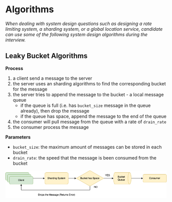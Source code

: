 # Algorithms

*When dealing with system design questions such as designing a rate limiting system, a sharding system, or a global location service, candidate can use some of the following system design algorithms during the interview.*

## Leaky Bucket Algorithms

**Process**
1. a client send a message to the server
2. the server uses an sharding algorithms to find the corresponding bucket for the message
3. the server tries to append the message to the bucket - a local message queue
   - if the queue is full (i.e. has `bucket_size` message in the queue already), then drop the message
   - if the queue has space, append the message to the end of the queue
4. the consumer will pull message from the queue with a rate of `drain_rate`
5. the consumer process the message

**Parameters**
- `bucket_size`: the maximum amount of messages can be stored in each bucket
- `drain_rate`: the speed that the message is been consumed from the bucket

![Leaky Bucket Algorithms](./images/algorithms_000.png)
